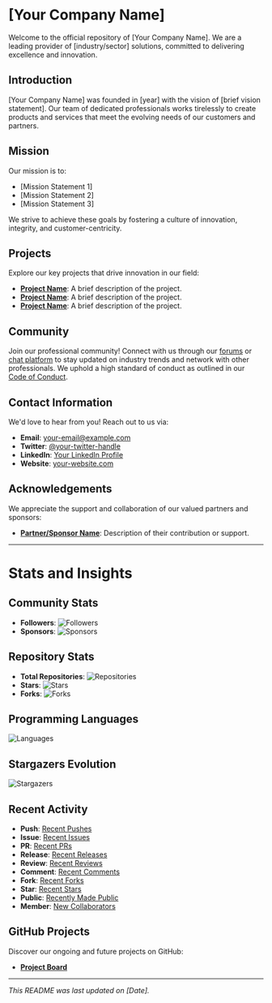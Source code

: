 # [Your Company Name]

Welcome to the official repository of [Your Company Name]. We are a leading provider of [industry/sector] solutions, committed to delivering excellence and innovation.

## Introduction

[Your Company Name] was founded in [year] with the vision of [brief vision statement]. Our team of dedicated professionals works tirelessly to create products and services that meet the evolving needs of our customers and partners.

## Mission

Our mission is to:
- [Mission Statement 1]
- [Mission Statement 2]
- [Mission Statement 3]

We strive to achieve these goals by fostering a culture of innovation, integrity, and customer-centricity.

## Projects
Explore our key projects that drive innovation in our field:

- **[Project Name](link-to-repo)**: A brief description of the project.
- **[Project Name](link-to-repo)**: A brief description of the project.
- **[Project Name](link-to-repo)**: A brief description of the project.

## Community
Join our professional community! Connect with us through our [forums](link-to-forums) or [chat platform](link-to-chat-platform) to stay updated on industry trends and network with other professionals. We uphold a high standard of conduct as outlined in our [Code of Conduct](link-to-code-of-conduct).

## Contact Information
We'd love to hear from you! Reach out to us via:
- **Email**: [your-email@example.com](mailto:your-email@example.com)
- **Twitter**: [@your-twitter-handle](https://twitter.com/your-twitter-handle)
- **LinkedIn**: [Your LinkedIn Profile](https://linkedin.com/in/your-linkedin-profile)
- **Website**: [your-website.com](https://www.your-website.com)

## Acknowledgements
We appreciate the support and collaboration of our valued partners and sponsors:
- **[Partner/Sponsor Name](link-to-profile)**: Description of their contribution or support.

---

# Stats and Insights

## Community Stats
- **Followers**: ![Followers](https://img.shields.io/github/followers/your-org?style=social)
- **Sponsors**: ![Sponsors](https://img.shields.io/github/sponsors/your-org)

## Repository Stats
- **Total Repositories**: ![Repositories](https://img.shields.io/github/search/your-org/repositories?type=total)
- **Stars**: ![Stars](https://img.shields.io/github/stars/your-org?style=social)
- **Forks**: ![Forks](https://img.shields.io/github/forks/your-org?style=social)

## Programming Languages
![Languages](https://img.shields.io/github/languages/top/your-org/your-repo)

## Stargazers Evolution
![Stargazers](https://starchart.cc/your-org/your-repo.svg)

## Recent Activity
- **Push**: [Recent Pushes](https://github.com/your-org?tab=activity)
- **Issue**: [Recent Issues](https://github.com/your-org?tab=activity)
- **PR**: [Recent PRs](https://github.com/your-org?tab=activity)
- **Release**: [Recent Releases](https://github.com/your-org?tab=activity)
- **Review**: [Recent Reviews](https://github.com/your-org?tab=activity)
- **Comment**: [Recent Comments](https://github.com/your-org?tab=activity)
- **Fork**: [Recent Forks](https://github.com/your-org?tab=activity)
- **Star**: [Recent Stars](https://github.com/your-org?tab=activity)
- **Public**: [Recently Made Public](https://github.com/your-org?tab=activity)
- **Member**: [New Collaborators](https://github.com/your-org?tab=activity)

## GitHub Projects
Discover our ongoing and future projects on GitHub:
- **[Project Board](link-to-project-board)**

---

*This README was last updated on [Date].*

